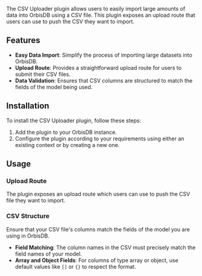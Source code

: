 The CSV Uploader plugin allows users to easily import large amounts of data into OrbisDB using a CSV file. This plugin exposes an upload route that users can use to push the CSV they want to import.

## Features

- **Easy Data Import**: Simplify the process of importing large datasets into OrbisDB.
- **Upload Route**: Provides a straightforward upload route for users to submit their CSV files.
- **Data Validation**: Ensures that CSV columns are structured to match the fields of the model being used.

## Installation

To install the CSV Uploader plugin, follow these steps:

1. Add the plugin to your OrbisDB instance.
2. Configure the plugin according to your requirements using either an existing context or by creating a new one.

## Usage

### Upload Route

The plugin exposes an upload route which users can use to push the CSV file they want to import.

### CSV Structure

Ensure that your CSV file's columns match the fields of the model you are using in OrbisDB. 

- **Field Matching**: The column names in the CSV must precisely match the field names of your model.
- **Array and Object Fields**: For columns of type array or object, use default values like `[]` or `{}` to respect the format.